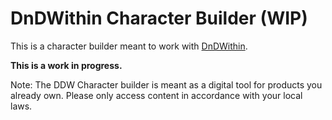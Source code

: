 # DnDWithin Character Builder (WIP)

This is a character builder meant to work with [DnDWithin](https://github.com/CyprienGille/DnDWithin). 

**This is a work in progress.**

Note: The DDW Character builder is meant as a digital tool for products you already own. Please only access content in accordance with your local laws.

